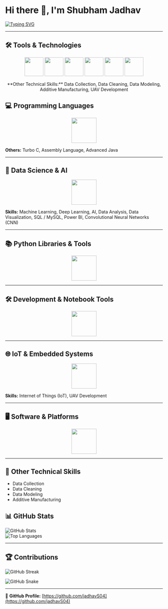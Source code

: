 # Hi there 👋, I'm Shubham Jadhav  

[![Typing SVG](https://readme-typing-svg.herokuapp.com?size=24&color=FF5733&center=true&vCenter=true&width=600&lines=AI+%26+Data+Science;Machine+Learning+%7C+Deep+Learning;Data+Visualization+%7C+NLP)](https://git.io/typing-svg)  

---
## 🛠️ Tools & Technologies

<p align="center">
  <!-- Programming Languages -->
  <img src="https://skillicons.dev/icons?i=python,r,c,cpp,turboc,vb,assembly,html,css,js,php,java" height="60" />

  <!-- Data Science & AI -->
  <img src="https://skillicons.dev/icons?i=python,tensorflow,pytorch,keras,sklearn,powerbi,mysql" height="60" />

  <!-- Python Libraries & Tools -->
  <img src="https://skillicons.dev/icons?i=numpy,pandas,matplotlib,seaborn,sklearn,tensorflow,pytorch,keras,cnn" height="60" />

  <!-- Development & Notebook Tools -->
  <img src="https://skillicons.dev/icons?i=jupyter,colab,anaconda,kaggle,streamlit" height="60" />

  <!-- IoT & Embedded Systems -->
  <img src="https://skillicons.dev/icons?i=arduino,raspberrypi" height="60" />

  <!-- Software & Platforms -->
  <img src="https://skillicons.dev/icons?i=linux,apache,xampp,wamp,vscode,phpmyadmin" height="60" />
</p>

<p align="center">
  **Other Technical Skills:** Data Collection, Data Cleaning, Data Modeling, Additive Manufacturing, UAV Development
</p>


## 💻 Programming Languages

<p align="center">
  <img src="https://skillicons.dev/icons?i=python,r,c,cpp,html,css,js,php,java,vb" height="80" />
</p>

**Others:** Turbo C, Assembly Language, Advanced Java  

---

## 🤖 Data Science & AI

<p align="center">
  <img src="https://skillicons.dev/icons?i=python,tensorflow,pytorch,keras,sklearn,powerbi,mysql" height="80" />
</p>

**Skills:** Machine Learning, Deep Learning, AI, Data Analysis, Data Visualization, SQL / MySQL, Power BI, Convolutional Neural Networks (CNN)  

---

## 📚 Python Libraries & Tools

<p align="center">
  <img src="https://skillicons.dev/icons?i=numpy,pandas,matplotlib,seaborn,sklearn,tensorflow,pytorch,keras" height="80" />
</p>

---

## 🛠️ Development & Notebook Tools

<p align="center">
  <img src="https://skillicons.dev/icons?i=jupyter,colab,anaconda,kaggle,streamlit" height="80" />
</p>

---

## 🌐 IoT & Embedded Systems

<p align="center">
  <img src="https://skillicons.dev/icons?i=arduino,raspberrypi" height="80" />
</p>

**Skills:** Internet of Things (IoT), UAV Development  

---

## 🖥️ Software & Platforms

<p align="center">
  <img src="https://skillicons.dev/icons?i=linux,apache,xampp,wamp,vscode,phpmyadmin" height="80" />
</p>

---

## 🔧 Other Technical Skills

- Data Collection  
- Data Cleaning  
- Data Modeling  
- Additive Manufacturing  


## 📊 GitHub Stats  

![GitHub Stats](https://github-readme-stats.vercel.app/api?username=jadhavS04&show_icons=true&theme=radical)  
![Top Languages](https://github-readme-stats.vercel.app/api/top-langs/?username=jadhavS04&layout=compact&theme=radical)  

---

## 🏆 Contributions  

![GitHub Streak](https://github-readme-streak-stats.herokuapp.com?user=jadhavS04&theme=radical)  

![GitHub Snake](https://github.com/jadhavS04/jadhavS04/blob/main/github-contribution-grid-snake.svg)


---

🔗 **GitHub Profile:** [https://github.com/jadhavS04](https://github.com/jadhavS04)
